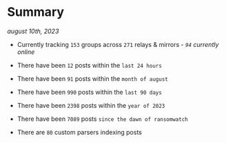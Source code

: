 
# Summary
_august 10th, 2023_

- Currently tracking `153` groups across `271` relays & mirrors - _`94` currently online_

- There have been `12` posts within the `last 24 hours`

- There have been `91` posts within the `month of august`

- There have been `990` posts within the `last 90 days`

- There have been `2398` posts within the `year of 2023`

- There have been `7089` posts `since the dawn of ransomwatch`

- There are `80` custom parsers indexing posts
